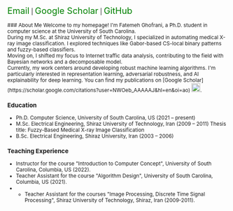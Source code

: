 <a href="mailto:ghofrani@email.sc.edu" style="font-size: 20px; color: green; text-decoration: none;">Email</a> | 
<a href="https://scholar.google.com/citations?user=NWOeb_AAAAAJ&hl=en&oi=ao" style="font-size: 20px; color: green; text-decoration: none;">Google Scholar</a> | 
<a href="https://github.com/gh-fatima" style="font-size: 20px; color: green; text-decoration: none;">GitHub</a>

<small>
### About Me
Welcome to my homepage! I'm Fatemeh Ghofrani, a Ph.D. student in computer science at the University of South Carolina.
<br>
During my M.Sc. at Shiraz University of Technology, I specialized in automating medical X-ray image classification. I explored techniques like Gabor-based CS-local binary patterns and fuzzy-based classifiers.
<br>
Moving on, I shifted my focus to Internet traffic data analysis, contributing to the field with Bayesian networks and a decomposable model.
<br>
Currently, my work centers around developing robust machine learning algorithms. I'm particularly interested in representation learning, adversarial robustness, and AI explainability for deep learning. You can find my publications on [Google Scholar](https://scholar.google.com/citations?user=NWOeb_AAAAAJ&hl=en&oi=ao) <img src="path-to-your-scholar-icon-image" alt="Google Scholar Icon" width="20" height="20">.

### Education
- Ph.D. Computer Science, University of South Carolina, US (2021 – present)
- M.Sc. Electrical Engineering, Shiraz University of Technology, Iran (2009 – 2011)
  Thesis title: Fuzzy-Based Medical X-ray Image Classification
- B.Sc. Electrical Engineering, Shiraz University, Iran (2003 – 2006)
  
### Teaching Experience
- Instructor for the course "Introduction to Computer Concept", University of South Carolina, Columbia, US (2022).
- Teacher Assistant for the course "Algorithm Design", University of South Carolina, Columbia, US (2021).
- - Teacher Assistant for the courses "Image Processing, Discrete Time Signal Processing", Shiraz University of Technology, Shiraz, Iran (2009-2011).
<small>

